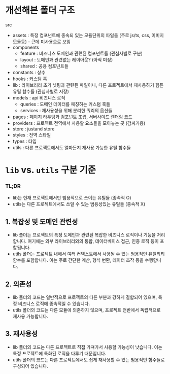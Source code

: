 # 개선해본 폴더 구조

src

- assets : 특정 컴포넌트에 종속되 있는 모듈단위의 파일들 (주로 js/ts, css, 이미지모듈등) - 근데 미사용으로 보임
- components
  - feature : 비즈니스 도메인과 관련된 컴포넌트들 (관심사별로 구분)
  - layout : 도메인과 관련없는 레이아웃? (아직 미정)
  - shared : 공용 컴포넌트들
- constants : 상수
- hooks : 커스텀 훅
- lib : 라이브러리 초기 셋팅과 관련된 파일이나, 다른 프로젝트에서 재사용하기 힘든 유틸 함수들 (관심사별로 저장)
- models : api 비즈니스 로직
  - queries : 도메인 데이터를 페칭하는 커스텀 훅들
  - services : 재사용성을 위해 분리한 쿼리의 옵션들
- pages : 페이지 라우팅과 컴포넌트 조립, 서버사이드 렌더링 코드
- providers : 프로젝트 전역에서 사용할 요소들을 모아놓는 곳 (감싸기용)
- store : justand store
- styles : 전역 스타일
- types : 타입
- utils : 다른 프로젝트에서도 얼마든지 재사용 가능한 유틸 함수들

# `lib` vs. `utils` 구분 기준

### TL;DR

- lib는 현재 프로젝트에서만 범용적으로 쓰이는 유틸들 (종속적 O)
- utils는 다른 프로젝트에서도 쓰일 수 있는 범용성있는 유틸들 (종속적 X)

## 1. 복잡성 및 도메인 관련성

- lib 폴더는 프로젝트의 특정 도메인과 관련된 복잡한 비즈니스 로직이나 기능을 처리합니다. 여기에는 외부 라이브러리와의 통합, 데이터베이스 접근, 인증 로직 등이 포함됩니다.
- utils 폴더는 프로젝트 내에서 여러 컨텍스트에서 사용될 수 있는 범용적인 유틸리티 함수를 포함합니다. 이는 주로 간단한 계산, 형식 변환, 데이터 조작 등을 수행합니다.

## 2. 의존성

- lib 폴더의 코드는 일반적으로 프로젝트의 다른 부분과 강하게 결합되어 있으며, 특정 비즈니스 로직에 종속적일 수 있습니다.
- utils 폴더의 코드는 다른 모듈에 의존하지 않으며, 프로젝트 전반에서 독립적으로 재사용 가능합니다.

## 3. 재사용성

- lib 폴더의 코드는 다른 프로젝트로 직접 가져가서 사용할 가능성이 낮습니다. 이는 특정 프로젝트에 특화된 로직을 다루기 때문입니다.
- utils 폴더의 코드는 다른 프로젝트에서도 쉽게 재사용할 수 있는 범용적인 함수들로 구성되어 있습니다.
